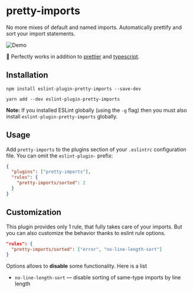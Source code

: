 # pretty-imports 

No more mixes of default and named imports. Automatically prettify and sort your import statements.

![Demo](https://github.com/dmtrKovalenko/eslint-plugin-pretty-imports/blob/master/demo.gif?raw=true)

🌟 Perfectly works in addition to [prettier](https://github.com/prettier/prettier) and [typescript](https://www.typescriptlang.org/). 

## Installation

```
npm install eslint-plugin-pretty-imports --save-dev

yarn add --dev eslint-plugin-pretty-imports
```

**Note:** If you installed ESLint globally (using the `-g` flag) then you must also install `eslint-plugin-pretty-imports` globally.

## Usage

Add `pretty-imports` to the plugins section of your `.eslintrc` configuration file. You can omit the `eslint-plugin-` prefix:

```json
{
  "plugins": ["pretty-imports"],
  "rules": {
    "pretty-imports/sorted": 2
  }
}
```

## Customization

This plugin provides only 1 rule, that fully takes care of your imports. But you can also customize the behavior thanks to eslint rule options. 

```json
"rules": {
  "pretty-imports/sorted": ["error", "no-line-length-sort"]
}
```

Options allows to **disable** some functionality. Here is a list

- `no-line-length-sort` — disable sorting of same-type imports by line length
